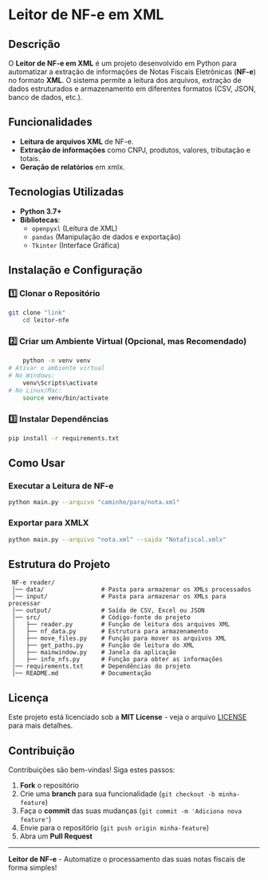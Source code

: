 # Leitor de NF-e em XML

## Descrição
O **Leitor de NF-e em XML** é um projeto desenvolvido em Python para automatizar a extração de informações de Notas Fiscais Eletrônicas (**NF-e**) no formato **XML**. O sistema permite a leitura dos arquivos, extração de dados estruturados e armazenamento em diferentes formatos (CSV, JSON, banco de dados, etc.).

## Funcionalidades
-  **Leitura de arquivos XML** de NF-e.
-  **Extração de informações** como CNPJ, produtos, valores, tributação e totais.
-  **Geração de relatórios** em xmlx.

## Tecnologias Utilizadas
- **Python 3.7+**
- **Bibliotecas**:
  - `openpyxl` (Leitura de XML)
  - `pandas`   (Manipulação de dados e exportação)
  - `Tkinter`   (Interface Gráfica)

## Instalação e Configuração

### 1️⃣ **Clonar o Repositório**
```bash
git clone "link"
	cd leitor-nfe
```

### 2️⃣ **Criar um Ambiente Virtual (Opcional, mas Recomendado)**
```bash
	python -m venv venv
# Ativar o ambiente virtual
# No Windows:
	venv\Scripts\activate
# No Linux/Mac:
	source venv/bin/activate
```

### 3️⃣ **Instalar Dependências**
```bash
pip install -r requirements.txt
```

## Como Usar
### **Executar a Leitura de NF-e**
```bash
python main.py --arquivo "caminho/para/nota.xml"
```
### **Exportar para XMLX**
```bash
python main.py --arquivo "nota.xml" --saida "Notafiscal.xmlx"
```

## Estrutura do Projeto
```
 NF-e reader/
 │── data/                # Pasta para armazenar os XMLs processados
 │── input/               # Pasta para armazenar os XMLs para processar
 │── output/              # Saída de CSV, Excel ou JSON
 │── src/                 # Código-fonte do projeto
 │   ├── reader.py        # Função de leitura dos arquivos XML
 │   ├── nf_data.py       # Estrutura para armazenamento
 │   ├── move_files.py    # Função para mover os arquivos XML
 │   ├── get_paths.py     # Função de leitura do XML
 │   ├── mainwindow.py    # Janela da aplicação
 │   ├── info_nfs.py      # Função para obter as informações
 │── requirements.txt     # Dependências do projeto
 │── README.md            # Documentação
```

## Licença
Este projeto está licenciado sob a **MIT License** - veja o arquivo [LICENSE](LICENSE) para mais detalhes.

## Contribuição
Contribuições são bem-vindas! Siga estes passos:
1. **Fork** o repositório
2. Crie uma **branch** para sua funcionalidade (`git checkout -b minha-feature`)
3. Faça o **commit** das suas mudanças (`git commit -m 'Adiciona nova feature'`)
4. Envie para o repositório (`git push origin minha-feature`)
5. Abra um **Pull Request**
---

**Leitor de NF-e** - Automatize o processamento das suas notas fiscais de forma simples!

